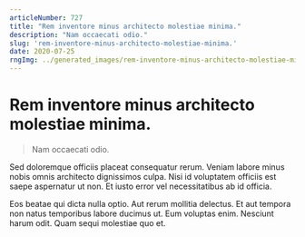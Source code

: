 ```yaml
---
articleNumber: 727
title: "Rem inventore minus architecto molestiae minima."
description: "Nam occaecati odio."
slug: 'rem-inventore-minus-architecto-molestiae-minima.'
date: 2020-07-25
rngImg: ../generated_images/rem-inventore-minus-architecto-molestiae-minima..jpg
---
```


# Rem inventore minus architecto molestiae minima.

> Nam occaecati odio.

Sed doloremque officiis placeat consequatur rerum. Veniam labore minus nobis omnis architecto dignissimos culpa. Nisi id voluptatem officiis est saepe aspernatur ut non. Et iusto error vel necessitatibus ab id officia.
 Eos beatae qui dicta nulla optio. Aut rerum mollitia delectus. Et aut tempora non natus temporibus labore ducimus ut. Eum voluptas enim. Nesciunt harum odit. Quam sequi molestiae quo et.
